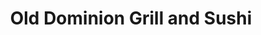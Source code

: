 ---
layout: place
title: Old Dominion Grill and Sushi
permalink: /maryland/frederick/old-dominion-grill-and-sushi.html
stateAbbr: MD
stateName: Maryland
cityName: Frederick
seo:
  type: restaurant
  links: http://www.olddominiongrillsushi.com/
place_id: ChIJV1uzyTvayYkRXflZbOZk5UE
photos:
  - name: >-
      places/ChIJV1uzyTvayYkRXflZbOZk5UE/photos/AeeoHcI1OXQK-S5fWVLi93P5eJqyRVRuZ5QFvw8vCgAlifNVBSn3_gTnlCRi1N9tfYHN1vnfJgGPh1o2cHFAX69qjXv_CjbNgfJN4FBrYvlUWA8XLIBgZiYt3ci8FZvZ6q7RAkiS3L2dqNoDlzkO0cRUgeoNYpSw9dJSvZBizM8CeFiVouy6JzpuY3naQR_l0PSIg8AP_jdkZK7os4tPVgTDJHp8QYRcja018g_wX0DsvEimMj2BJPY27JjDDaTpK6F8FblEwiI-tvmAf8XwoxnjZ9jA3xwbhHRfVp76otTx9urJFXWOln0Ax-xEzPPtpjlhgscBmbkyW6YlWaaOU2naqjAhC7xOJcCnJS1JpM29DVsQ3X8gqoHtEMtIIzZowzoIUeGJnv5VbvEs2uPjgXUeHDcvqRfrfVwlfBOAWf3r-97ERrW_
    widthPx: 4000
    heightPx: 3000
    authorAttributions:
      - displayName: oksana gritsyuta
        uri: https://maps.google.com/maps/contrib/111911540538916837134
        photoUri: >-
          https://lh3.googleusercontent.com/a/ACg8ocLf2-DWOJ89MkhVlSZ2MdCpdYM4cSmbkuOHJKYuuf7KEOf6gg=s100-p-k-no-mo
    flagContentUri: >-
      https://www.google.com/local/imagery/report/?cb_client=maps_api_places.places_api&image_key=!1e10!2sCIHM0ogKEICAgMCw1P_e9AE&hl=en-US
    googleMapsUri: >-
      https://www.google.com/maps/place//data=!3m4!1e2!3m2!1sCIHM0ogKEICAgMCw1P_e9AE!2e10!4m2!3m1!1s0x89c9da3bc9b35b57:0x41e564e66c59f95d
  - name: >-
      places/ChIJV1uzyTvayYkRXflZbOZk5UE/photos/AeeoHcIlT7nxs_c5BVGoYkNarrLBVyohjqtcd1c_0BjZqIgeLsTm-y79sbPcDnNbKMZ5B_R2vJB0MdmY2SHcJUgHg0kvb4ckIRE1BO48bKE0VR9OWRgEeL-yAR_Pci0X-YebRs8FacxFrsVxL9hCBnqzZUjLMr65Rs0Gq9dCo0MKtmjNcuY-6CajsrxjUdaVzpGK6PPLG85EjoB2SIacxXVit_B-1rusRmLGOLntmESx1H29JT-NHA_zMhDAfFwOKjI3Gl0izQe5CWzpNZ7BtlpKHKEoiEDM-x6kLNSnKv7Cmz744Q
    widthPx: 4800
    heightPx: 3200
    authorAttributions:
      - displayName: Old Dominion Grill and Sushi
        uri: https://maps.google.com/maps/contrib/110354709064348290669
        photoUri: >-
          https://lh3.googleusercontent.com/a-/ALV-UjUXSR7ztvqfYa5PuLu3DksMHHWMAkR8UoGrPrb9I18KVSGxNyo=s100-p-k-no-mo
    flagContentUri: >-
      https://www.google.com/local/imagery/report/?cb_client=maps_api_places.places_api&image_key=!1e10!2sAF1QipNyGeuG_88rN2IQByB7PkG1LXU3GaF-DsES15Et&hl=en-US
    googleMapsUri: >-
      https://www.google.com/maps/place//data=!3m4!1e2!3m2!1sAF1QipNyGeuG_88rN2IQByB7PkG1LXU3GaF-DsES15Et!2e10!4m2!3m1!1s0x89c9da3bc9b35b57:0x41e564e66c59f95d
  - name: >-
      places/ChIJV1uzyTvayYkRXflZbOZk5UE/photos/AeeoHcKtUyUboBxQRhlm0lOFonxJ-vtNtkFtXuPN96_biqxArVwAUnqDEvqV54i098PCRwHe0VBYrmxctwP-rKH3OMmI6Y5TwWzzjOgbnNUpQTcOgbD2WDp0uUwJlRcX1xkIzwXTWuETWf3tRrqQE7fOasTT1sgDTGWbcg60nECHVwpV4xVNqAV5oOxX1-19IutIqrvv-GlPleR9hA1IUwnRVYyH9xUWGLSjky27zMM50vP3YZHh6ebg_p7783SbmTT-qSJ77DLjJKrUA-_kP5gI-akUS8XGX17T3dnc5wI3XzB92Q
    widthPx: 1080
    heightPx: 1080
    authorAttributions:
      - displayName: Old Dominion Grill and Sushi
        uri: https://maps.google.com/maps/contrib/110354709064348290669
        photoUri: >-
          https://lh3.googleusercontent.com/a-/ALV-UjUXSR7ztvqfYa5PuLu3DksMHHWMAkR8UoGrPrb9I18KVSGxNyo=s100-p-k-no-mo
    flagContentUri: >-
      https://www.google.com/local/imagery/report/?cb_client=maps_api_places.places_api&image_key=!1e10!2sAF1QipN0K5zv-A2zOL2zu8GipLw0Vm-eP6dGaO5Ptxrl&hl=en-US
    googleMapsUri: >-
      https://www.google.com/maps/place//data=!3m4!1e2!3m2!1sAF1QipN0K5zv-A2zOL2zu8GipLw0Vm-eP6dGaO5Ptxrl!2e10!4m2!3m1!1s0x89c9da3bc9b35b57:0x41e564e66c59f95d
  - name: >-
      places/ChIJV1uzyTvayYkRXflZbOZk5UE/photos/AeeoHcLeDlfHuxxv5i8D-GI9nZpfxw2mDiZ9PYygg8m7q8JqJD52fgyDo5q9P8Ek2rSsppmpRjPS9fhSIFFO3HlqgksTuxYTJ_XsnwseunTP2xZpjq_H9-FXvo75zqjtHRAnD79ou2XsDzRDGutK_0IfL7s2fAMIfN8TDyWDUybfovCOV5A1omX4sv7gUGk-s3HAlj9Q1nqmHnKrg22eSrth207Paq4KrZhdEGQrwu_tVg2verCIucRE453yfbaV4Nc5eHNwf28bZKYQ7Y8vgnSGqqA0bia0MKDST_gHJYnyKh75lrS-JgYU3LIBPSc8hqRjiVxByMS3HiNczr0KZgNJTgVBOllMsS1Fnyrib0Sox0NEScj4KSFaI-aclmCZlEmOL0-XrOtI98LkFZqS3udvtPmxvPuhV7TG9LTwWPpWEQuFwtke
    widthPx: 3024
    heightPx: 3024
    authorAttributions:
      - displayName: Joseph Ghee
        uri: https://maps.google.com/maps/contrib/108918697248685335884
        photoUri: >-
          https://lh3.googleusercontent.com/a-/ALV-UjW9P5yJmvzOZKmNCBSQw8Y8qACcxF9twFAHn8lYhxusilFex7rXvw=s100-p-k-no-mo
    flagContentUri: >-
      https://www.google.com/local/imagery/report/?cb_client=maps_api_places.places_api&image_key=!1e10!2sCIHM0ogKEICAgIDjqouIsgE&hl=en-US
    googleMapsUri: >-
      https://www.google.com/maps/place//data=!3m4!1e2!3m2!1sCIHM0ogKEICAgIDjqouIsgE!2e10!4m2!3m1!1s0x89c9da3bc9b35b57:0x41e564e66c59f95d
  - name: >-
      places/ChIJV1uzyTvayYkRXflZbOZk5UE/photos/AeeoHcKq5rmOpb2ezcr0nPHWVAOOjmQfMoQ-1s6vF0BPWVN41N5u3ur8xASpXD7lMRJqV6ODzNltjCKgeW32_FeqrHYZ2orBABO1fm3JNJFZjuYLYti2A1W8m-cb8gppaTIWymWTkI6tgIXFwM5skas_0UijrmC5Y43wl2lMm99xL3mVmLmqy9RAW6O4txnewQke0ZT2Ivl7Alg1xjOOETsQnKRo-ZiyD2EnKgcVI5e-ko1xC_IO1bqywBNO_UEhcoODaomeiwPFbAAA2rnZRtbW9Y6ETlaHvXTdRT8NgNzSAMYWGDGRt7Un8sGGgO5kzI5jRM-TD8iDYdt3HcQhOXDqR6Lcl5veTiCcuPl_7Zdghq_Yj0koRYXV389bAlV-QQAKJEai181N_xvyK92m2CVX4U_F4sIowc036o7KqFTIzX6iUEy9
    widthPx: 4149
    heightPx: 4800
    authorAttributions:
      - displayName: Starr Davis
        uri: https://maps.google.com/maps/contrib/102462395253586989773
        photoUri: >-
          https://lh3.googleusercontent.com/a-/ALV-UjVp5KcGZpGx7LosL9Ueun1X-Bg8C1uJQ-oK40MDt4A-3yjfl74=s100-p-k-no-mo
    flagContentUri: >-
      https://www.google.com/local/imagery/report/?cb_client=maps_api_places.places_api&image_key=!1e10!2sCIHM0ogKEICAgICzvq7PnwE&hl=en-US
    googleMapsUri: >-
      https://www.google.com/maps/place//data=!3m4!1e2!3m2!1sCIHM0ogKEICAgICzvq7PnwE!2e10!4m2!3m1!1s0x89c9da3bc9b35b57:0x41e564e66c59f95d
  - name: >-
      places/ChIJV1uzyTvayYkRXflZbOZk5UE/photos/AeeoHcIBOES2QwWCksErygTa3dCLJymhsQeKU-wafIwTBrfvbNuj6W_yr93JglXpIrYJ4WiXE7eIfH9fMdsN8wCOHDOfbn8Q5Q_I8_fziuUqkO6aO-PMdB3FcOyRbUA1AV5EqybqiBq8nRw0AdcSaxE_CMLuo5WjJrD5nW9NjSwbt8ieFH_oWPPdtnrQCJVjjMOhXzMqJBf5nxBb9Fd4pkIPjKLNd69YZIwBZ54tvNfQ-oFrQDPyfb0Eg33tUL9B7kCER7UyGX2oxus30iWYiUrXJa8vtZZnqsBCT6bocBptEyn1gCMXDyM78jOuN-vr2RZIg6zGbxJ-zYxq2YdSdfX0WOCfYONLVnskmsQRflZW7CTH2XfW7RyVCnYOsVH2D8r9dvkmF-aINPRkRY8Y7IVKyBNRKdrKp7qBxSyhojdqao2OTCPF
    widthPx: 3024
    heightPx: 3602
    authorAttributions:
      - displayName: Kyone Za Mann
        uri: https://maps.google.com/maps/contrib/115383137371756288196
        photoUri: >-
          https://lh3.googleusercontent.com/a-/ALV-UjVL0FYzQ48BMRDsrkjwy1ROG3mUQFlYktHoDAgngeiY-fpOleh-=s100-p-k-no-mo
    flagContentUri: >-
      https://www.google.com/local/imagery/report/?cb_client=maps_api_places.places_api&image_key=!1e10!2sCIHM0ogKEICAgMCQ2bbuxgE&hl=en-US
    googleMapsUri: >-
      https://www.google.com/maps/place//data=!3m4!1e2!3m2!1sCIHM0ogKEICAgMCQ2bbuxgE!2e10!4m2!3m1!1s0x89c9da3bc9b35b57:0x41e564e66c59f95d
  - name: >-
      places/ChIJV1uzyTvayYkRXflZbOZk5UE/photos/AeeoHcKBrLUKZVK6nlrYOTF4RYqqeU8LKw0PU0rZT0OOYP0KwAX2ljp3rRDO6413V5tpgBj8RYyQnuKjgaOK0bTTNM0Wpz8WWt4AfIGTQoO5YyTr_AW5zpv37gaHsOCNu4fadXjTpNtdLyAaTcdvPNZDoRUEk8YtDXU7uGHX0gCUSuYKRdm4_bXyWElbnya98n26v4IonWrnJ6XANeSTJybPbS3XRrzgr2ht5jMZTqb5hz9Hmca0U-L6sqOP-wDYqT-tKwOgT6ghfGsihpRtX3sJkJ5ZPibZQpbhTDQQTbDqPrk-hElRlgKF70cLRodKKl1qG-F-IQudkk67rHrxeTFdWWwe48eATY0yJ35NnRlNsjO0MW3GMJEPBTJ-72tVyR9KhId3qH_BqW4T1HAksEBhFsrSKlseBwq8bpj-nn4tb6hF6g
    widthPx: 3000
    heightPx: 4000
    authorAttributions:
      - displayName: Milay luis
        uri: https://maps.google.com/maps/contrib/115023920591455691609
        photoUri: >-
          https://lh3.googleusercontent.com/a-/ALV-UjWggnpCHckSNg2N6UZRLaygrOUVHmxuUp4zTd3SooArLsy94HtH=s100-p-k-no-mo
    flagContentUri: >-
      https://www.google.com/local/imagery/report/?cb_client=maps_api_places.places_api&image_key=!1e10!2sCIHM0ogKEICAgIDf6rTgcA&hl=en-US
    googleMapsUri: >-
      https://www.google.com/maps/place//data=!3m4!1e2!3m2!1sCIHM0ogKEICAgIDf6rTgcA!2e10!4m2!3m1!1s0x89c9da3bc9b35b57:0x41e564e66c59f95d
  - name: >-
      places/ChIJV1uzyTvayYkRXflZbOZk5UE/photos/AeeoHcJwK388dPknYbM_oBB7FXao8rJoEcBuvFHnBb_S4Ms4E6t8GIwUluKkEGcK3nrVwIvoUibNjNKpheos2ILAIU303w_DnIspx-IW2BXXchatNjHhYELOVRlUMSjIfT1aYwbuU5toxABlTwNswyCdrBNkX4gwmBrvBI-4Vb5oKmbVrJjGnynSdwTJXiVH_1ZDOQKJkdxnNdw5wgWHJHcWnch_sertYl5Y__bohatlWA03LkJy5a_nHdqConqGN14pVL0LMvTV1_KPf748JcEOJDYAPYuyzlusi8i1-rhJM5_hPA0ktgKYAr9bP4bD_enIMQ9BmsEJJIZ9W8uYSRq3ICJaaPJ33WNTC5tGwnqyGt1OKVcffS8WLI4pPfwlH4SkhUVpXpgd15DW2TUhG7ym-XGfXqRVPyYn8VBpVK1ihRYzSw
    widthPx: 3024
    heightPx: 3024
    authorAttributions:
      - displayName: Joseph Ghee
        uri: https://maps.google.com/maps/contrib/108918697248685335884
        photoUri: >-
          https://lh3.googleusercontent.com/a-/ALV-UjW9P5yJmvzOZKmNCBSQw8Y8qACcxF9twFAHn8lYhxusilFex7rXvw=s100-p-k-no-mo
    flagContentUri: >-
      https://www.google.com/local/imagery/report/?cb_client=maps_api_places.places_api&image_key=!1e10!2sCIHM0ogKEICAgIDjqouIcg&hl=en-US
    googleMapsUri: >-
      https://www.google.com/maps/place//data=!3m4!1e2!3m2!1sCIHM0ogKEICAgIDjqouIcg!2e10!4m2!3m1!1s0x89c9da3bc9b35b57:0x41e564e66c59f95d
  - name: >-
      places/ChIJV1uzyTvayYkRXflZbOZk5UE/photos/AeeoHcKRcLImCIyyhhbkn05Md4T6Jr1WqGbnbkRrw-xQNG6xTsiynP9QWVEGLrGDRHTbBYOrgJcMYOVH4NczKI_5gbBN3nJc6px70-XOwGv1JM_ZKgZs2qV7vaQMfXHv_2KVpqJAZ599bsMguKaEa_4v0wHNEtIole-0supUCNjBLZQpWM6j8PBvboosgjUtzxJiSH3F8Fo0X38ou242TiERH8xbI-uq2hE7HHjG0YyMALvCHEsIERLCsUsoo2JwVzLpNPsJ3jHy6wrsUmwu7wuYgTFN-IZdnW51CEfaMVeEygImTjUneEB6ypJS4Ch0X_-JKvOvRFAKRDH8c2DV_j6wF7Y84kBbLk1MZ6kzX2bmtup2r2POSfKbJ218GTIWfS3bQojNjAIKcaZde-WU__-Fn-7E48uBkADCReeIl0ErSnoCSg
    widthPx: 3000
    heightPx: 4000
    authorAttributions:
      - displayName: Milay luis
        uri: https://maps.google.com/maps/contrib/115023920591455691609
        photoUri: >-
          https://lh3.googleusercontent.com/a-/ALV-UjWggnpCHckSNg2N6UZRLaygrOUVHmxuUp4zTd3SooArLsy94HtH=s100-p-k-no-mo
    flagContentUri: >-
      https://www.google.com/local/imagery/report/?cb_client=maps_api_places.places_api&image_key=!1e10!2sCIHM0ogKEICAgIDf6rTgLg&hl=en-US
    googleMapsUri: >-
      https://www.google.com/maps/place//data=!3m4!1e2!3m2!1sCIHM0ogKEICAgIDf6rTgLg!2e10!4m2!3m1!1s0x89c9da3bc9b35b57:0x41e564e66c59f95d
  - name: >-
      places/ChIJV1uzyTvayYkRXflZbOZk5UE/photos/AeeoHcKlPd-aNq9iTSToff6eERqVcgaMX3UQU_QINSVUGhpNJDKphQpK9tufOC64Oqpjhg_dNoorIkpC-rx6Dy6xyrO7r1SnbFQ0DSSJM1xhLQRP1sE56Xg0lJwGLwtUHQouZEYPCQq7bUOinXUY46Fzkp53ACuz5O-OdAHxX99PQVAVfkekKlJ5QfdRiarlUEq8q5bixjaKBaS9D0p8iJPmAw7S9ZTMKLQOenC6DVluxSgoBokEr-VUX7se9-J-BVTkzVotBzn_tFRMJhqq2hP_HURGSn9LDONqp2KCTzKVwch1EA
    widthPx: 1702
    heightPx: 1276
    authorAttributions:
      - displayName: Old Dominion Grill and Sushi
        uri: https://maps.google.com/maps/contrib/110354709064348290669
        photoUri: >-
          https://lh3.googleusercontent.com/a-/ALV-UjUXSR7ztvqfYa5PuLu3DksMHHWMAkR8UoGrPrb9I18KVSGxNyo=s100-p-k-no-mo
    flagContentUri: >-
      https://www.google.com/local/imagery/report/?cb_client=maps_api_places.places_api&image_key=!1e10!2sAF1QipNlHBFSmgbO1PBROePSEUmPk5rY8ZbRA--fPnJA&hl=en-US
    googleMapsUri: >-
      https://www.google.com/maps/place//data=!3m4!1e2!3m2!1sAF1QipNlHBFSmgbO1PBROePSEUmPk5rY8ZbRA--fPnJA!2e10!4m2!3m1!1s0x89c9da3bc9b35b57:0x41e564e66c59f95d
address: 18 5732 Buckeystown Pike 18 19, Frederick, MD 21704, USA
street: 18 5732 Buckeystown Pike 18 19
city: Frederick
state: MD
zip: '21704'
country: USA
neighborhood: null
latitude: '39.392944'
longitude: '-77.410232'
accessibility_options:
  wheelchairAccessibleParking: true
  wheelchairAccessibleEntrance: true
  wheelchairAccessibleRestroom: true
  wheelchairAccessibleSeating: true
business_status: OPERATIONAL
name: Old Dominion Grill and Sushi
google_maps_links:
  directionsUri: >-
    https://www.google.com/maps/dir//''/data=!4m7!4m6!1m1!4e2!1m2!1m1!1s0x89c9da3bc9b35b57:0x41e564e66c59f95d!3e0
  placeUri: https://maps.google.com/?cid=4748312322955147613
  writeAReviewUri: >-
    https://www.google.com/maps/place//data=!4m3!3m2!1s0x89c9da3bc9b35b57:0x41e564e66c59f95d!12e1
  reviewsUri: >-
    https://www.google.com/maps/place//data=!4m4!3m3!1s0x89c9da3bc9b35b57:0x41e564e66c59f95d!9m1!1b1
  photosUri: >-
    https://www.google.com/maps/place//data=!4m3!3m2!1s0x89c9da3bc9b35b57:0x41e564e66c59f95d!10e5
primary_type: Sushi Restaurant
opening_hours:
  regular: null
  current: null
secondary_opening_hours:
  regular:
    weekdayDescriptions: null
    type: null
  current:
    weekdayDescriptions: null
    type: null
phone: (301) 682-6888
price_level: PRICE_LEVEL_MODERATE
price_range: $10 &ndash; $20
rating: '4.4'
rating_count: 0
website: http://www.olddominiongrillsushi.com/
description: >-
  Discover Old Dominion Grill and Sushi in Frederick, Maryland$$$Old Dominion
  Grill and Sushi in Frederick, MD, stands out as a casual dining spot blending
  Japanese flavors with other global influences, making it a go-to choice for
  fresh sushi enthusiasts in the area. This relaxed eatery offers a variety of
  sushi rolls, Thai-inspired dishes, and comforting American options, all served
  in a modern setting that's perfect for a laid-back meal. Accessibility
  features like wheelchair-friendly entrances and seating add to the welcoming
  vibe, ensuring everyone can enjoy the experience. With options for outdoor
  seating and a selection of beers on tap, it's an ideal spot for groups or
  families seeking flavorful, moderately priced meals that highlight quality
  ingredients.
generative_summary: >-
  Discover Old Dominion Grill and Sushi in Frederick, Maryland$$$Old Dominion
  Grill and Sushi in Frederick, MD, stands out as a casual dining spot blending
  Japanese flavors with other global influences, making it a go-to choice for
  fresh sushi enthusiasts in the area. This relaxed eatery offers a variety of
  sushi rolls, Thai-inspired dishes, and comforting American options, all served
  in a modern setting that's perfect for a laid-back meal. Accessibility
  features like wheelchair-friendly entrances and seating add to the welcoming
  vibe, ensuring everyone can enjoy the experience. With options for outdoor
  seating and a selection of beers on tap, it's an ideal spot for groups or
  families seeking flavorful, moderately priced meals that highlight quality
  ingredients.
generative_disclosure: Summarized by AI using the Grok-3-Mini model.
reviews:
  - name: >-
      places/ChIJV1uzyTvayYkRXflZbOZk5UE/reviews/ChZDSUhNMG9nS0VJQ0FnSUR2NHVQd0VREAE
    relativePublishTimeDescription: 3 months ago
    rating: 5
    text:
      text: >-
        I’ve been ordering here for about 4 years now. Never dined in, only ever
        picked up or had it delivered. Each and every time, the sushi is
        delicious. The fish and avocado are always fresh. Anytime I go to pick
        up (for myself and I also drive for doordash) the staff is very friendly
        and attentive. Definitely one of the best sushi restaurants in Maryland!
      languageCode: en
    originalText:
      text: >-
        I’ve been ordering here for about 4 years now. Never dined in, only ever
        picked up or had it delivered. Each and every time, the sushi is
        delicious. The fish and avocado are always fresh. Anytime I go to pick
        up (for myself and I also drive for doordash) the staff is very friendly
        and attentive. Definitely one of the best sushi restaurants in Maryland!
      languageCode: en
    authorAttribution:
      displayName: Alexandra Roché
      uri: https://www.google.com/maps/contrib/116988961816304444823/reviews
      photoUri: >-
        https://lh3.googleusercontent.com/a-/ALV-UjX9j1eo2-P-bYHHh5EC_Ty0Y4PHdfOfcNDZAl7zhfLJnjfbQVGc=s128-c0x00000000-cc-rp-mo
    publishTime: '2024-12-19T00:36:43.301366Z'
    flagContentUri: >-
      https://www.google.com/local/review/rap/report?postId=ChZDSUhNMG9nS0VJQ0FnSUR2NHVQd0VREAE&d=17924085&t=1
    googleMapsUri: >-
      https://www.google.com/maps/reviews/data=!4m6!14m5!1m4!2m3!1sChZDSUhNMG9nS0VJQ0FnSUR2NHVQd0VREAE!2m1!1s0x89c9da3bc9b35b57:0x41e564e66c59f95d
  - name: >-
      places/ChIJV1uzyTvayYkRXflZbOZk5UE/reviews/ChdDSUhNMG9nS0VJQ0FnTUR3OEszdl9RRRAB
    relativePublishTimeDescription: 3 weeks ago
    rating: 5
    text:
      text: >-
        Food was amazing def coming back! Waiters kept refilling drinks and
        taking dishes,they were on top of it.
      languageCode: en
    originalText:
      text: >-
        Food was amazing def coming back! Waiters kept refilling drinks and
        taking dishes,they were on top of it.
      languageCode: en
    authorAttribution:
      displayName: Arro Vogel
      uri: https://www.google.com/maps/contrib/103468615841977000716/reviews
      photoUri: >-
        https://lh3.googleusercontent.com/a-/ALV-UjWCyL7i-Ozj6oikdBPOenpzqX15XoAcGtbSJj5A9_0L_3GZxZ-8=s128-c0x00000000-cc-rp-mo-ba4
    publishTime: '2025-03-23T00:11:40.998210Z'
    flagContentUri: >-
      https://www.google.com/local/review/rap/report?postId=ChdDSUhNMG9nS0VJQ0FnTUR3OEszdl9RRRAB&d=17924085&t=1
    googleMapsUri: >-
      https://www.google.com/maps/reviews/data=!4m6!14m5!1m4!2m3!1sChdDSUhNMG9nS0VJQ0FnTUR3OEszdl9RRRAB!2m1!1s0x89c9da3bc9b35b57:0x41e564e66c59f95d
  - name: >-
      places/ChIJV1uzyTvayYkRXflZbOZk5UE/reviews/ChZDSUhNMG9nS0VJQ0FnSURfak1HS1ZREAE
    relativePublishTimeDescription: 2 months ago
    rating: 5
    text:
      text: >-
        I ordered the rainbow roll and eel + cucumber rolls and they were
        absolutely delicious and fresh. The bubble tea, specifically the mango
        milk tea, was also a very nice complement to the meal.  The service was
        also outstanding, creating a warm and energetic atmosphere. Finally,
        it's clear that the staff love working at this restaurant, which only
        enhances the overall environment and dining experience. Overall, this is
        the perfect spot for a night out with friends or family. Would highly
        recommend! (Full disclosure: I know the owner's family, so results may
        vary.)
      languageCode: en
    originalText:
      text: >-
        I ordered the rainbow roll and eel + cucumber rolls and they were
        absolutely delicious and fresh. The bubble tea, specifically the mango
        milk tea, was also a very nice complement to the meal.  The service was
        also outstanding, creating a warm and energetic atmosphere. Finally,
        it's clear that the staff love working at this restaurant, which only
        enhances the overall environment and dining experience. Overall, this is
        the perfect spot for a night out with friends or family. Would highly
        recommend! (Full disclosure: I know the owner's family, so results may
        vary.)
      languageCode: en
    authorAttribution:
      displayName: Patrick
      uri: https://www.google.com/maps/contrib/112308094850097686339/reviews
      photoUri: >-
        https://lh3.googleusercontent.com/a-/ALV-UjVSJqXvUcSlt8UHaPo5ctWtogt5lC6VSaFOcusbNnsbG5oHTo4I=s128-c0x00000000-cc-rp-mo
    publishTime: '2025-01-22T04:21:21.542156Z'
    flagContentUri: >-
      https://www.google.com/local/review/rap/report?postId=ChZDSUhNMG9nS0VJQ0FnSURfak1HS1ZREAE&d=17924085&t=1
    googleMapsUri: >-
      https://www.google.com/maps/reviews/data=!4m6!14m5!1m4!2m3!1sChZDSUhNMG9nS0VJQ0FnSURfak1HS1ZREAE!2m1!1s0x89c9da3bc9b35b57:0x41e564e66c59f95d
  - name: >-
      places/ChIJV1uzyTvayYkRXflZbOZk5UE/reviews/ChZDSUhNMG9nS0VJQ0FnSURqcW91SVlnEAE
    relativePublishTimeDescription: 11 months ago
    rating: 4
    text:
      text: >-
        I had the pleasure of doing date night with my wife and it was a really
        pleasant experience. The food was good and we enjoyed ourselves. my wife
        wanted sushi amd we saw this place and decided to go and the sushi was
        good. The main dish we ordered took a little while to come out and I
        ordered Drunken Noodles with shrimp and chicken. My dish only had 3
        shrimps which was very shocking so I mentioned and asked the server
        about it but they made it right and bought me out extra shrimp.
      languageCode: en
    originalText:
      text: >-
        I had the pleasure of doing date night with my wife and it was a really
        pleasant experience. The food was good and we enjoyed ourselves. my wife
        wanted sushi amd we saw this place and decided to go and the sushi was
        good. The main dish we ordered took a little while to come out and I
        ordered Drunken Noodles with shrimp and chicken. My dish only had 3
        shrimps which was very shocking so I mentioned and asked the server
        about it but they made it right and bought me out extra shrimp.
      languageCode: en
    authorAttribution:
      displayName: Joseph Ghee
      uri: https://www.google.com/maps/contrib/108918697248685335884/reviews
      photoUri: >-
        https://lh3.googleusercontent.com/a-/ALV-UjW9P5yJmvzOZKmNCBSQw8Y8qACcxF9twFAHn8lYhxusilFex7rXvw=s128-c0x00000000-cc-rp-mo-ba3
    publishTime: '2024-05-01T19:27:19.674088Z'
    flagContentUri: >-
      https://www.google.com/local/review/rap/report?postId=ChZDSUhNMG9nS0VJQ0FnSURqcW91SVlnEAE&d=17924085&t=1
    googleMapsUri: >-
      https://www.google.com/maps/reviews/data=!4m6!14m5!1m4!2m3!1sChZDSUhNMG9nS0VJQ0FnSURqcW91SVlnEAE!2m1!1s0x89c9da3bc9b35b57:0x41e564e66c59f95d
  - name: >-
      places/ChIJV1uzyTvayYkRXflZbOZk5UE/reviews/ChdDSUhNMG9nS0VJQ0FnTURBem9DUDlnRRAB
    relativePublishTimeDescription: 2 months ago
    rating: 5
    text:
      text: |-
        Very quickly became a favorite sushi place with myself and friends!

        The servers are nice and the sushi is always so incredibly good!
      languageCode: en
    originalText:
      text: |-
        Very quickly became a favorite sushi place with myself and friends!

        The servers are nice and the sushi is always so incredibly good!
      languageCode: en
    authorAttribution:
      displayName: Montana Brunetto
      uri: https://www.google.com/maps/contrib/109629710893650799989/reviews
      photoUri: >-
        https://lh3.googleusercontent.com/a-/ALV-UjXSmAPCVH6cVLo4Sr0AL5-ngoxj5ZdzVp9Zr0amRQEQi9uDWiAG6Q=s128-c0x00000000-cc-rp-mo-ba5
    publishTime: '2025-02-09T01:20:39.196851Z'
    flagContentUri: >-
      https://www.google.com/local/review/rap/report?postId=ChdDSUhNMG9nS0VJQ0FnTURBem9DUDlnRRAB&d=17924085&t=1
    googleMapsUri: >-
      https://www.google.com/maps/reviews/data=!4m6!14m5!1m4!2m3!1sChdDSUhNMG9nS0VJQ0FnTURBem9DUDlnRRAB!2m1!1s0x89c9da3bc9b35b57:0x41e564e66c59f95d
review_summary: >-
  What Customers Love About This Local Sushi Favorite$$$Visitors often praise
  the fresh and delicious sushi selections, like rolls that hit the spot with
  their quality ingredients and flavors, making it a solid pick for anyone
  craving Japanese-inspired eats nearby. The staff's friendly and attentive
  service stands out, with quick refills and efficient handling of orders that
  keep the dining flow smooth and enjoyable. While most feedback highlights the
  reasonable prices and speedy service, a few notes mention minor issues like
  portion sizes that were promptly fixed, adding to the overall positive
  experience. Overall, it's clear this spot has become a favorite for casual
  get-togethers, where the welcoming atmosphere and tasty options encourage
  repeat visits for both dine-in and takeout crowds. If you're exploring
  top-rated sushi places around Frederick, this one delivers a reliably good
  vibe without any major drawbacks.
review_disclosure: Summarized by AI using the Grok-3-Mini model.
parking_options:
  freeParkingLot: true
  freeStreetParking: true
  valetParking: false
payment_options:
  acceptsCreditCards: true
  acceptsDebitCards: true
  acceptsCashOnly: false
  acceptsNfc: true
allow_dogs: null
curbside_pickup: null
delivery: true
dine_in: true
good_for_children: true
good_for_groups: true
good_for_sports: null
live_music: false
menu_for_children: true
outdoor_seating: true
reservable: true
restroom: true
serves_beer: true
serves_breakfast: false
serves_brunch: false
serves_cocktails: true
serves_coffee: true
serves_dinner: true
serves_dessert: true
serves_lunch: true
serves_vegetarian_food: true
serves_wine: true
takeout: true
update_category: pro
places_description: >-
  Casual, modern restaurant featuring Thai, Japanese & American standards, plus
  lots of beers on tap.

---